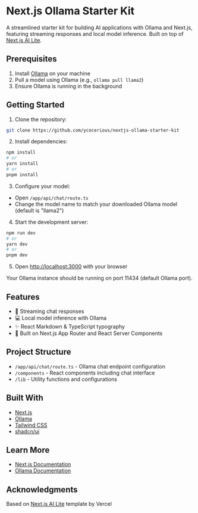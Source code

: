 # Next.js Ollama Starter Kit

A streamlined starter kit for building AI applications with Ollama and Next.js, featuring streaming responses and local model inference. Built on top of [Next.js AI Lite](https://vercel.com/templates/next.js/next-js-ai-lite).

## Prerequisites

1. Install [Ollama](https://ollama.ai) on your machine
2. Pull a model using Ollama (e.g., `ollama pull llama2`)
3. Ensure Ollama is running in the background

## Getting Started

1. Clone the repository:

```bash
git clone https://github.com/ycocerious/nextjs-ollama-starter-kit
```

2. Install dependencies:

```bash
npm install
# or
yarn install
# or
pnpm install
```

3. Configure your model:

- Open `/app/api/chat/route.ts`
- Change the model name to match your downloaded Ollama model (default is "llama2")

4. Start the development server:

```bash
npm run dev
# or
yarn dev
# or
pnpm dev
```

5. Open [http://localhost:3000](http://localhost:3000) with your browser

Your Ollama instance should be running on port 11434 (default Ollama port).

## Features

- 🚀 Streaming chat responses
- 💻 Local model inference with Ollama
- ✨ React Markdown & TypeScript typography
- 🔧 Built on Next.js App Router and React Server Components

## Project Structure

- `/app/api/chat/route.ts` - Ollama chat endpoint configuration
- `/components` - React components including chat interface
- `/lib` - Utility functions and configurations

## Built With

- [Next.js](https://nextjs.org/)
- [Ollama](https://ollama.ai)
- [Tailwind CSS](https://tailwindcss.com)
- [shadcn/ui](https://ui.shadcn.com/)

## Learn More

- [Next.js Documentation](https://nextjs.org/docs)
- [Ollama Documentation](https://github.com/jmorganca/ollama)

## Acknowledgments

Based on [Next.js AI Lite](https://vercel.com/templates/next.js/next-js-ai-lite) template by Vercel
